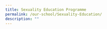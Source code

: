 ```yaml
---
title: Sexuality Education Programme
permalink: /our-school/Sexuality-Education/
description: ""
---
```


